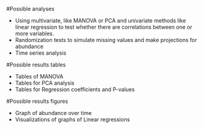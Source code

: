 #Possible analyses
   - Using multivariate, like MANOVA or PCA and univariate methods like linear regression to test whether there are       correlations between one or more variables.
  - Randomization tests to simulate missing values and make projections for abundance 
  - Time series analysis 
  
  
#Possible results tables

 - Tables of MANOVA 
- Tables for PCA analysis 
- Tables for Regression coefficients and P-values

 #Possible results figures
 
 - Graph of abundance over time
- Visualizations of graphs of Linear regressions
